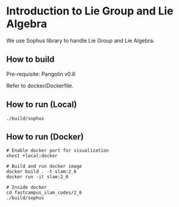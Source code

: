 # Introduction to Lie Group and Lie Algebra

We use Sophus library to handle Lie Group and Lie Algebra.

## How to build

Pre-requisite: Pangolin v0.6

Refer to docker/Dockerfile.

## How to run (Local)

```
./build/sophus
```

## How to run (Docker)

```
# Enable docker port for visualization
xhost +local:docker

# Build and run docker image
docker build . -t slam:2_6
docker run -it slam:2_6

# Inside docker
cd fastcampus_slam_codes/2_6
./build/sophus
```
